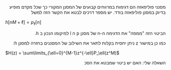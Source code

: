 <div dir='rtl'>
מסנני פוליפאזה הם דגימות במרווחים קבועים של המסנן המקורי כך שכל מקדם מופיע בדיוק במסנן פוליפאזה בודד. יש מספר דרכים לבטא את הקשר הזה למשל
</div>

$h[nM+\ell]=p_\ell[n]$

<div dir='rtl'>
הביטוי הזה "ממפה" את הדגימה ה-n של מסנן p ה 
l
 למיקומו הנכון ב h.

כמו כן במישור z ניתן יחסית בקלות לתאר את השילוב של המסננים בחזרה למסנן h:
</div>

$H(z) = \sum\limits_{\ell=0}^{M-1}z^{-\ell}P_\ell(z^M)$

<div dir='rtl'>

השאלה שלי: האם יש ביטוי שמבטא את הסכ